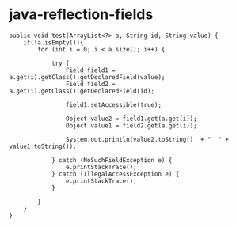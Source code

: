 # java-reflection-fields

    public void test(ArrayList<?> a, String id, String value) {
        if(!a.isEmpty()){
            for (int i = 0; i < a.size(); i++) {

                try {
                    Field field1 = a.get(i).getClass().getDeclaredField(value);
                    Field field2 = a.get(i).getClass().getDeclaredField(id);

                    field1.setAccessible(true);

                    Object value2 = field1.get(a.get(i));
                    Object value1 = field2.get(a.get(i));

                    System.out.println(value2.toString()  + "  " + value1.toString());

                } catch (NoSuchFieldException e) {
                    e.printStackTrace();
                } catch (IllegalAccessException e) {
                    e.printStackTrace();
                }

            }
        }
    }
